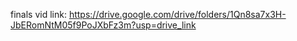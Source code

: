 finals vid link:
https://drive.google.com/drive/folders/1Qn8sa7x3H-JbERomNtM05f9PoJXbFz3m?usp=drive_link
